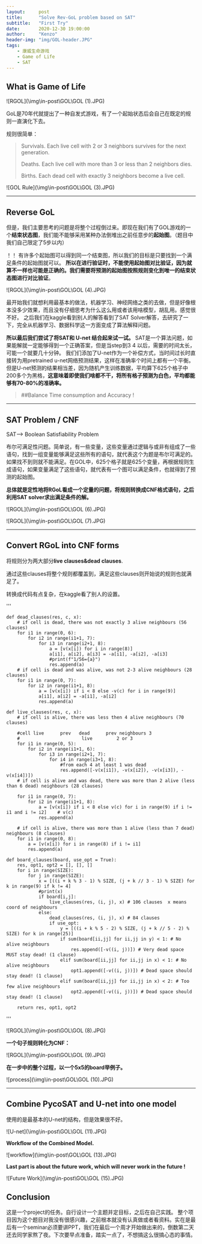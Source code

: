 ```yaml
---
layout:     post
title:      "Solve Rev-GoL problem based on SAT"
subtitle:   "First Try"
date:       2020-12-30 19:00:00
author:     "Kenzo"
header-img: "img/GOL-header.JPG"
tags:
    - 康威生命游戏
    - Game of Life
    - SAT 
---
```


## What is Game of Life

![RGOL](\img\in-post\GOL\GOL (1).JPG)

GoL是70年代就提出了一种自发式游戏，有了一个起始状态后会自己在既定的规则一直演化下去。

规则很简单：

> Survivals. Each live cell with 2 or 3 neighbors survives for the next generation. 
>
> Deaths. Each live cell with more than 3 or less than 2 neighbors dies. 
>
> Births. Each dead cell with exactly 3 neighbors become a live cell. 

![GOL Rule](\img\in-post\GOL\GOL (3).JPG)

---



## Reverse GoL

但是，我们主要思考的问题是将整个过程倒过来。即现在我们有了GOL游戏的一个**结束状态图**，我们能不能够采用某种办法倒堆出之前任意步的**起始图**。（题目中我们自己限定了5步以内）

！！ 有许多个起始图可以得到同一个结束图，所以我们的目标是只要找到一个满足条件的起始图就可以。 **所以在进行验证时，不能使用起始图对比验证，因为就算不一样也可能是正确的。我们需要将预测的起始图按照规则变化到唯一的结束状态图进行对比验证**。

![RGOL](\img\in-post\GOL\GOL (4).JPG)

最开始我们就想利用最基本的做法，机器学习、神经网络之类的去做，但是好像根本没多少效果，而且没有仔细思考为什么这么用或者该用啥模型，胡乱用。感觉很不好。 之后我们在kaggle看到别人的解答看到了SAT Solver解答，去研究了一下，完全从机器学习、数据科学这一方面变成了算法解释问题。

**所以最后我们尝试了将SAT和 U-net 结合起来试一试。** SAT是一个算法问题，如果能解就一定能够得到一个正确答案，但是当step到3 4 以后，需要的时间太长，可能一个就要几十分钟。 我们们添加了U-net作为一个补偿方式，当时间过长时直接转为用pretrained u-net网络预测结果，这样在准确率个时间上都有一个平衡。 但是U-net预测的结果相当差，因为随机产生训练数据，平均算下625个格子中200多个为黑格，**这意味着即使我们啥都不干，将所有格子预测为白色，平均都能够有70-80%的准确率。**

> ##Balance Time consumption  and  Accuracy !



---



## SAT Problem / CNF

SAT--> Boolean Satisfiability Problem 

布尔可满足性问题。简单说，有一些变量，这些变量通过逻辑与或非有组成了一些语句，找到一组变量能够满足这些所有的语句，就代表这个为题是布尔可满足的。如果找不到则就不能满足。在GOL中，625个格子就是625个变量，再根据规则生成语句，如果变量满足了这些语句，就代表有一个图可以满足条件，也就得到了预测的起始图。

**总体就是定性地将RGoL看成一个定量的问题，将规则转换成CNF格式语句，之后利用SAT solver求出满足条件的解。**



![RGOL](\img\in-post\GOL\GOL (6).JPG)



![RGOL](\img\in-post\GOL\GOL (7).JPG)

---



## Convert RGoL into CNF forms

将规则分为两大部分**live clauses&dead clauses**.

通过这些clauses将整个规则都覆盖到，满足这些clauses则开始说的规则也就满足了。

转换成代码有点复杂，在kaggle看了别人的设置。

'''

	def dead_clauses(res, c, x):
	    # if cell is dead, there was not exactly 3 alive neighbours (56 clauses)
	    for i1 in range(0, 6):
	        for i2 in range(i1+1, 7):
	            for i3 in range(i2+1, 8):
	                a = [v(x[i]) for i in range(8)]
	                a[i1], a[i2], a[i3] = -a[i1], -a[i2], -a[i3]
	                #print(f"1/56={a}")
	                res.append(a)
	    # if cell is dead and was alive, was not 2-3 alive neighbours (28 clauses)
	    for i1 in range(0, 7):
	        for i2 in range(i1+1, 8):
	            a = [v(x[i]) if i < 8 else -v(c) for i in range(9)]
	            a[i1], a[i2] = -a[i1], -a[i2]
	            res.append(a)
	
	def live_clauses(res, c, x):
	    # if cell is alive, there was less then 4 alive neighbours (70 clauses)
	    
	    #cell live      prev   dead      prev neighbours 3
	    #                       live         2 or 3
	    for i1 in range(0, 5):
	        for i2 in range(i1+1, 6):
	            for i3 in range(i2+1, 7):
	                for i4 in range(i3+1, 8):
	                    #from each 4 at least 1 was dead
	                    res.append([-v(x[i1]), -v(x[i2]), -v(x[i3]), -v(x[i4])])
	    # if cell is alive and was dead, there was more than 2 alive (less than 6 dead) neighbours (28 clauses)
	    
	    for i1 in range(0, 7):
	        for i2 in range(i1+1, 8):
	            a = [v(x[i]) if i < 8 else v(c) for i in range(9) if i != i1 and i != i2]    # v(c)
	            res.append(a)
	    
	    # if cell is alive, there was more than 1 alive (less than 7 dead) neighbours (8 clauses)
	    for i1 in range(0, 8):
	        a = [v(x[i]) for i in range(8) if i != i1]
	        res.append(a)
	
	def board_clauses(board, use_opt = True):
	    res, opt1, opt2 = [], [], []
	    for i in range(SIZE):
	        for j in range(SIZE):
	            x = [((i + k % 3 - 1) % SIZE, (j + k // 3 - 1) % SIZE) for k in range(9) if k != 4]
	            #print(x)
	            if board[i,j]:
	                live_clauses(res, (i, j), x) # 106 clauses  x means coord of neighbours
	            else:
	                dead_clauses(res, (i, j), x) # 84 clauses
	                if use_opt:
	                    y = [((i + k % 5 - 2) % SIZE, (j + k // 5 - 2) % SIZE) for k in range(25)]
	                    if sum(board[ii,jj] for ii,jj in y) < 1: # No alive neighbours
	                        res.append([-v((i, j))]) # Very dead space MUST stay dead! (1 clause)
	                    elif sum(board[ii,jj] for ii,jj in x) < 1: # No alive neighbours
	                        opt1.append([-v((i, j))]) # Dead space should stay dead! (1 clause)
	                    elif sum(board[ii,jj] for ii,jj in x) < 2: # Too few alive neighbours
	                        opt2.append([-v((i, j))]) # Dead space should stay dead! (1 clause)
	           
	    return res, opt1, opt2
'''

![RGOL](\img\in-post\GOL\GOL (8).JPG)



**一个句子规则转化为CNF：**

![RGOL](\img\in-post\GOL\GOL (9).JPG)



**在一步中的整个过程，以一个5x5的board举例子。**

![process](\img\in-post\GOL\GOL (10).JPG)





---



## Combine PycoSAT and U-net into one model

使用的是最基本的U-net的结构，但是效果很不好。

![U-net](\img\in-post\GOL\GOL (11).JPG)



**Workflow of the Combined Model.**

![workflow](\img\in-post\GOL\GOL (13).JPG)



**Last part is about the future work, which will never work in the future !**

![Future Work](\img\in-post\GOL\GOL (15).JPG)



## Conclusion

这是一个project的任务。自行设计一个主题并定目标，之后在自己实践。 整个项目因为这个题目对我没有很感兴趣，之前根本就没有认真做或者看资料。实在是最后有一个seminar必须要讲PPT，我们在最后一个周才开始做出来的，倒数第二天还去同学家熬了夜。下次要早点准备，踏实一点了，不想搞这么很搞心态的事情。

